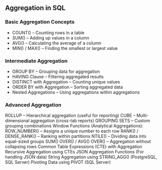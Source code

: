 ## Aggregation in SQL

### Basic Aggregation Concepts

- COUNT() – Counting rows in a table
- SUM() – Adding up values in a column
- AVG() – Calculating the average of a column
- MIN() / MAX() – Finding the smallest or largest value

### Intermediate Aggregation

- GROUP BY – Grouping data for aggregation
- HAVING Clause – Filtering aggregated results
- DISTINCT with Aggregation – Counting unique values
- ORDER BY with Aggregation – Sorting aggregated data
- Nested Aggregations – Using aggregations within aggregations

### Advanced Aggregation

ROLLUP – Hierarchical aggregation (useful for reporting)
CUBE – Multi-dimensional aggregation (cross-tab reports)
GROUPING SETS – Custom grouping combinations
Window Functions (Analytical Aggregations):
ROW_NUMBER() – Assigns a unique number to each row
RANK() / DENSE_RANK() – Ranking within partitions
NTILE() – Dividing data into equal-sized groups
SUM() OVER() / AVG() OVER() – Aggregation without collapsing rows
Common Table Expressions (CTE) with Aggregation
Recursive Aggregation using CTEs
JSON Aggregation Functions (For handling JSON data)
String Aggregation using STRING_AGG() (PostgreSQL, SQL Server)
Pivoting Data using PIVOT (SQL Server)